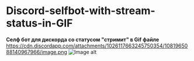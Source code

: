 # Discord-selfbot-with-stream-status-in-GIF
**Селф бот для дискорда со статусом "стримит" в Gif файле**
https://cdn.discordapp.com/attachments/1026117663245750354/1081965088140967966/image.png
![Image alt](https://cdn.discordapp.com/attachments/1026117663245750354/1081965088140967966/image.png)
